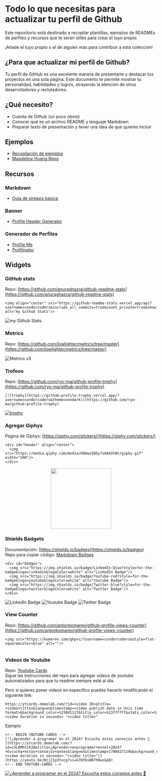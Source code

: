 # Todo lo que necesitas para actualizar tu perfil de Github
Este repositorio está destinado a recopilar plantillas, ejemplos de READMEs de perfiles y recursos que te serán útiles para crear el tuyo propio. 

¡Añade el tuyo propio o el de alguien más para contribuir a esta colección!

## ¿Para que actualizar mi perfil de Github?
Tu perfil de GitHub es una excelente manera de presentarte y destacar tus proyectos en una sola página. Este documento te permite mostrar tu personalidad, habilidades y logros, atrayendo la atención de otros desarrolladores y reclutadores.

## ¿Qué necesito?
- Cuenta de Github (un poco obvio)
- Conocer que es un archivo README y lenguaje Markdown
- Preparar texto de presentación y tener una idea de que quieres incluir

## Ejemplos
- [Recopilación de ejemplos](https://zzetao.github.io/awesome-github-profile/)
- [Magdeline Huang Repo](https://github.com/xsol05)

## Recursos
### Markdown
- [Guía de sintaxis básica](https://www.markdownguide.org/basic-syntax/)

### Banner
- [Profile Header Generator](https://leviarista.github.io/github-profile-header-generator/)

### Generador de Perfiles
- [Profile Me](https://www.profileme.dev/)
- [Profilinator](https://profilinator.rishav.dev/)

## Widgets
### GitHub stats
Repo: [https://github.com/anuraghazra/github-readme-stats](https://github.com/anuraghazra/github-readme-stats)

```
<img align="center" src="https://github-readme-stats.vercel.app/api?username=condorcoders&include_all_commits=true&count_private=true&show_icons=true&line_height=20&title_color=2B5BBD&icon_color=1124BB&text_color=A1A1A1&bg_color=0,000000,130F40" alt="my Github Stats"/>
```
<img align="center" src="https://github-readme-stats.vercel.app/api?username=condorcoders&include_all_commits=true&count_private=true&show_icons=true&line_height=20&title_color=2B5BBD&icon_color=1124BB&text_color=A1A1A1&bg_color=0,000000,130F40" alt="my Github Stats"/>

### Metrics 
Repo: [https://github.com/lowlighter/metrics/tree/master](https://github.com/lowlighter/metrics/tree/master)

<img src="https://res.cloudinary.com/practicaldev/image/fetch/s--rbmokFTg--/c_imagga_scale,f_auto,fl_progressive,h_420,q_auto,w_1000/https://dev-to-uploads.s3.amazonaws.com/i/idot5ak9irxtu948bgzs.png" alt="Metrics v3">

### Trofeos
Repo: [https://github.com/ryo-ma/github-profile-trophy](https://github.com/ryo-ma/github-profile-trophy)

```
[![trophy](https://github-profile-trophy.vercel.app/?username=condorcoders&theme=onedark)](https://github.com/ryo-ma/github-profile-trophy)
```
[![trophy](https://github-profile-trophy.vercel.app/?username=condorcoders&theme=onedark)](https://github.com/ryo-ma/github-profile-trophy)

### Agregar Giphys
Página de Giphys: [https://giphy.com/stickers/](https://giphy.com/stickers/)
```
<div id="header" align="center">
  <img src="https://media.giphy.com/media/HQHwvSBSy7s0AXOlWt/giphy.gif" width="200"/>
</div>
```
<div id="header" align="center">
  <img src="https://media.giphy.com/media/HQHwvSBSy7s0AXOlWt/giphy.gif" width="200"/>
</div>

### Shields Badgets
Documentación: [https://shields.io/badges](https://shields.io/badges)</br>
Repo para copiar código: [Markdown Badges](https://github.com/Ileriayo/markdown-badges)

```
<div id="badges">
  <img src="https://img.shields.io/badge/LinkedIn-blue?style=for-the-badge&logo=linkedin&logoColor=white" alt="LinkedIn Badge"/>
  <img src="https://img.shields.io/badge/YouTube-red?style=for-the-badge&logo=youtube&logoColor=white" alt="Youtube Badge"/>
  <img src="https://img.shields.io/badge/Twitter-blue?style=for-the-badge&logo=twitter&logoColor=white" alt="Twitter Badge"/>
</div>
```
<div id="badges">
  <img src="https://img.shields.io/badge/LinkedIn-blue?style=for-the-badge&logo=linkedin&logoColor=white" alt="LinkedIn Badge"/>
  <img src="https://img.shields.io/badge/YouTube-red?style=for-the-badge&logo=youtube&logoColor=white" alt="Youtube Badge"/>
  <img src="https://img.shields.io/badge/Twitter-blue?style=for-the-badge&logo=twitter&logoColor=white" alt="Twitter Badge"/>
</div>

### View Counter
Repo: [https://github.com/antonkomarev/github-profile-views-counter](https://github.com/antonkomarev/github-profile-views-counter)
```
<img src="https://komarev.com/ghpvc/?username=condorcoders&style=flat-square&color=blue" alt=""/>
```
<img src="https://komarev.com/ghpvc/?username=condorcoders&style=flat-square&color=blue" alt=""/>

### Videos de Youtube
Repo: [Youtube Cards](https://github.com/DenverCoder1/github-readme-youtube-cards) </br> 
Sigue las instrucciones del repo para agregar videos de youtube automatizados para que tu readme siempre esté al día.

Pero si quieres poner videos en especifico puedes hacerlo modificando el siguiente link:
```
https://ytcards.demolab.com/?id=<video ID>&title=<video+title>&lang=en&timestamp=<video publish date in Unix time format>&background_color=%230d1117&title_color=%23ffffff&stats_color=%23dedede&max_title_lines=1&width=250&border_radius=5&duration=<video duration in seconds> "<video title>"
```
Ejemplo
```
<!-- BEGIN YOUTUBE-CARDS -->
[![¿Aprender a programar en el 2024? Escucha estos consejos antes 📢
](https://ytcards.demolab.com/?id=s3L6MhtcK2A&title=¿Aprender+a+programar+en+el+2024?+Escucha+estos+consejos+antes&lang=en&timestamp=1700427119&background_color=%230d1117&title_color=%23ffffff&stats_color=%23dedede&max_title_lines=1&width=250&border_radius=5&duration=<video duration in seconds> "<video title>")](https://youtu.be/Wjj21p3tvcg?si=b7QYksN87h0wsGpQ)
<!-- END YOUTUBE-CARDS -->
```
<!-- BEGIN YOUTUBE-CARDS -->
[![¿Aprender a programar en el 2024? Escucha estos consejos antes 📢
](https://ytcards.demolab.com/?id=s3L6MhtcK2A&title=¿Aprender+a+programar+en+el+2024?+Escucha+estos+consejos+antes&lang=en&timestamp=1700427119&background_color=%230d1117&title_color=%23ffffff&stats_color=%23dedede&max_title_lines=1&width=250&border_radius=5&duration=640 "¿Aprender a programar en el 2024? Escucha estos consejos antes 📢")](https://youtu.be/s3L6MhtcK2A?si=enwt4h5iXXpFuzKY)
<!-- END YOUTUBE-CARDS -->